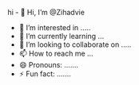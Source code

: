 hi - 👋 Hi, I’m @Zihadvie
- 👀 I’m interested in .....
- 🌱 I’m currently learning ...
-  💞️ I’m looking to collaborate on .....
- 📫 How to reach me ...
- 😄 Pronouns: .......
- ⚡ Fun fact: .......

<!---
Zihadvie/Zihadvie is a ✨ special ✨ repository because its `README.md` (this file) appears on your GitHub profile.
You can click the Preview link to take a look at your changes.
--->
